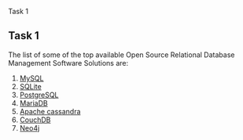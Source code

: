 Task 1

## Task 1

The list of some of the top available Open Source Relational Database Management Software Solutions are:

1. [MySQL](https://www.mysql.com/)
2. [SQLite](https://www.sqlite.org/index.html)
3. [PostgreSQL](https://www.postgresql.org/)
4. [MariaDB](https://mariadb.org/)
5. [Apache cassandra](https://cassandra.apache.org/)
6. [CouchDB](https://couchdb.apache.org/)
7. [Neo4j](https://neo4j.com/)
